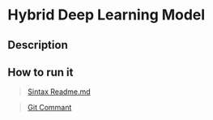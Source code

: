 # Hybrid Deep Learning Model

## Description

## How to run it

> [Sintax Readme.md](https://help.github.com/articles/basic-writing-and-formatting-syntax)

> [Git Commant](http://rogerdudler.github.io/git-guide/)
